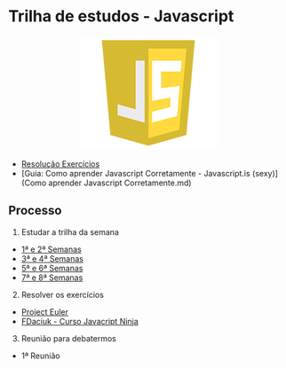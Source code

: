 # Trilha de estudos - Javascript

<p align="center">
  <img src="js-logo.png" style="max-width:100%;" alt="JavaScript Logo"/>
</p>

- [Resolução Exercícios](exercicios)
- [Guia: Como aprender Javascript Corretamente - Javascript.is (sexy)](Como aprender Javascript Corretamente.md)

## Processo

1. Estudar a trilha da semana
 - [1ª e 2ª Semanas](1e2semanas.md)
 - [3ª e 4ª Semanas](3e4semanas.md)
 - [5ª e 6ª Semanas](5e6semanas.md)
 - [7ª e 8ª Semanas](7e8semanas.md)


2. Resolver os exercícios
 - [Project Euler](https://projecteuler.net/)
 - [FDaciuk - Curso Javacript Ninja](https://github.com/jonathanslima/curso-javascript-ninja)

3. Reunião para debatermos
 - 1ª Reunião